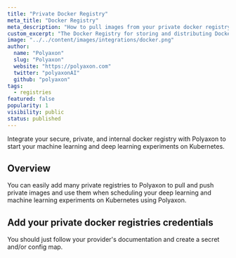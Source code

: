 ```yaml
---
title: "Private Docker Registry"
meta_title: "Docker Registry"
meta_description: "How to pull images from your private docker registry. Use your secured, private, and internal docker registry to start your machine learning and deep learning experiments on Kubernetes on Polyaxon."
custom_excerpt: "The Docker Registry for storing and distributing Docker images."
image: "../../content/images/integrations/docker.png"
author:
  name: "Polyaxon"
  slug: "Polyaxon"
  website: "https://polyaxon.com"
  twitter: "polyaxonAI"
  github: "polyaxon"
tags: 
  - registries
featured: false
popularity: 1
visibility: public
status: published
---
```


Integrate your secure, private, and internal docker registry with Polyaxon to start your machine learning and deep learning experiments on Kubernetes.

## Overview

You can easily add many private registries to Polyaxon to pull and push private images and use them when scheduling your deep learning and machine learning experiments on Kubernetes using Polyaxon.

## Add your private docker registries credentials

You should just follow your provider's documentation and create a secret and/or config map. 
